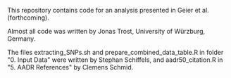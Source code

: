 This repository contains code for an analysis presented in Geier et al. (forthcoming).

Almost all code was written by Jonas Trost, University of Würzburg, Germany.

The files extracting_SNPs.sh and prepare_combined_data_table.R in folder "0. Input Data" were
written by Stephan Schiffels, and aadr50_citation.R in "5. AADR References" by Clemens Schmid.


